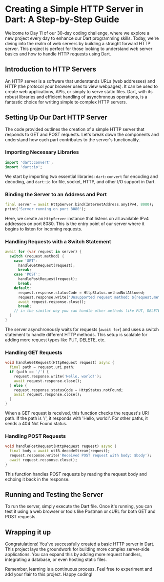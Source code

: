 # Creating a Simple HTTP Server in Dart: A Step-by-Step Guide

Welcome to Day 11 of our 30-day coding challenge, where we explore a new project every day to enhance our Dart programming skills. Today, we're diving into the realm of web servers by building a straight forward HTTP server. This project is perfect for those looking to understand web server basics and how to handle HTTP requests using Dart.

## Introduction to HTTP Servers

An HTTP server is a software that understands URLs (web addresses) and HTTP (the protocol your browser uses to view webpages). It can be used to create web applications, APIs, or simply to serve static files. Dart, with its robust libraries and efficient handling of asynchronous operations, is a fantastic choice for writing simple to complex HTTP servers.

## Setting Up Our Dart HTTP Server

The code provided outlines the creation of a simple HTTP server that responds to GET and POST requests. Let's break down the components and understand how each part contributes to the server's functionality.

### Importing Necessary Libraries

```dart
import 'dart:convert';
import 'dart:io';
```

We start by importing two essential libraries: `dart:convert` for encoding and decoding, and `dart:io` for file, socket, HTTP, and other I/O support in Dart.

### Binding the Server to an Address and Port

```dart
final server = await HttpServer.bind(InternetAddress.anyIPv4, 8080);
print('Server running on port 8080');
```

Here, we create an `HttpServer` instance that listens on all available IPv4 addresses on port 8080. This is the entry point of our server where it begins to listen for incoming requests.

### Handling Requests with a Switch Statement

```dart
await for (var request in server) {
  switch (request.method) {
    case 'GET':
      handleGetRequest(request);
      break;
    case 'POST':
      handlePostRequest(request);
      break;
    default:
      request.response.statusCode = HttpStatus.methodNotAllowed;
      request.response.write('Unsupported request method: ${request.method}');
      await request.response.close();
      break;
    // in the similar way you can handle other methods like PUT, DELETE, PATCH etc.
  }
}
```

The server asynchronously waits for requests (`await for`) and uses a switch statement to handle different HTTP methods. This setup is scalable for adding more request types like PUT, DELETE, etc.

### Handling GET Requests

```dart
void handleGetRequest(HttpRequest request) async {
  final path = request.uri.path;
  if (path == '/') {
    request.response.write('Hello, world!');
    await request.response.close();
  } else {
    request.response.statusCode = HttpStatus.notFound;
    await request.response.close();
  }
}
```

When a GET request is received, this function checks the request's URI path. If the path is '/', it responds with 'Hello, world!'. For other paths, it sends a 404 Not Found status.

### Handling POST Requests

```dart
void handlePostRequest(HttpRequest request) async {
  final body = await utf8.decodeStream(request);
  request.response.write('Received POST request with body: $body');
  await request.response.close();
}
```

This function handles POST requests by reading the request body and echoing it back in the response.

## Running and Testing the Server

To run the server, simply execute the Dart file. Once it's running, you can test it using a web browser or tools like Postman or cURL for both GET and POST requests.

## Wrapping it up

Congratulations! You've successfully created a basic HTTP server in Dart. This project lays the groundwork for building more complex server-side applications. You can expand this by adding more request handlers, integrating a database, or even hosting static files.

Remember, learning is a continuous process. Feel free to experiment and add your flair to this project. Happy coding!
